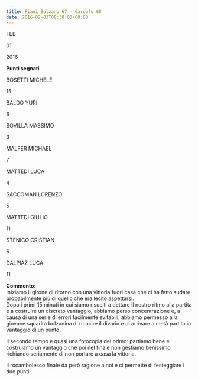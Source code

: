 ```yaml
---
title: Piani Bolzano 67 – Gardolo 68
date: 2016-02-03T08:38:03+00:00
---
```

FEB

01

2016

**Punti segnati**

BOSETTI MICHELE

15

BALDO YURI

6

SOVILLA MASSIMO

3

MALFER MICHAEL

7

MATTEDI LUCA

4

SACCOMAN LORENZO

5

MATTEDI GIULIO

11

STENICO CRISTIAN

6

DALPIAZ LUCA

11

**Commento:**  
Iniziamo il girone di ritorno con una vittoria fuori casa che ci ha fatto sudare probabilmente più di quello che era lecito aspettarsi.  
Dopo i primi 15 minuti in cui siamo risuciti a dettare il nostro ritmo alla partita e a costruire un discreto vantaggio, abbiamo perso concentrazione e, a causa di una serie di errori facilmente evitabili, abbiamo permesso alla giovane squadra bolzanina di ricucire il divario e di arrivare a metà partita in vantaggio di un punto.

Il secondo tempo è quasi una fotocopia del primo: partiamo bene e costruiamo un vantaggio che poi nel finale non gestiamo benissimo richiando seriamente di non portare a casa la vittoria.

Il rocambolesco finale da però ragione a noi e ci permette di festeggiare i due punti!